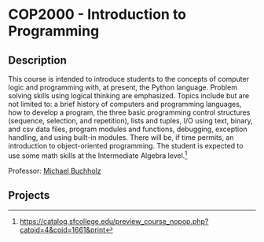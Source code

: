 # COP2000 - Introduction to Programming

## Description
This course is intended to introduce students to the concepts of computer logic and programming with, at present, the Python language. Problem solving skills using logical thinking are emphasized. Topics include but are not limited to: a brief history of computers and programming languages, how to develop a program, the three basic programming control structures (sequence, selection, and repetition), lists and tuples, I/O using text, binary, and csv data files, program modules and functions, debugging, exception handling, and using built-in modules. There will be, if time permits, an introduction to object-oriented programming. The student is expected to use some math skills at the Intermediate Algebra level.[^1]

Professor: [Michael Buchholz](https://www.sfcollege.edu/ite/contact/index) 

## Projects




[^1]:https://catalog.sfcollege.edu/preview_course_nopop.php?catoid=4&coid=1661&print